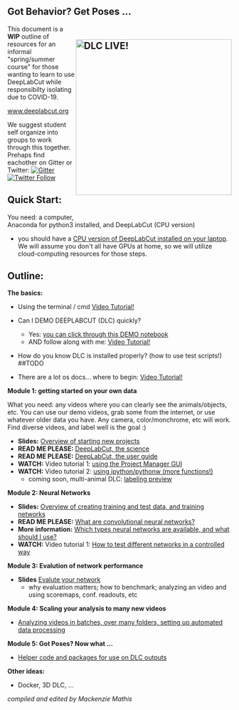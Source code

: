 ## Got Behavior? Get Poses ...  <img src="https://images.squarespace-cdn.com/content/v1/57f6d51c9f74566f55ecf271/1572296495650-Y4ZTJ2XP2Z9XF1AD74VW/ke17ZwdGBToddI8pDm48kMulEJPOrz9Y8HeI7oJuXxR7gQa3H78H3Y0txjaiv_0fDoOvxcdMmMKkDsyUqMSsMWxHk725yiiHCCLfrh8O1z5QPOohDIaIeljMHgDF5CVlOqpeNLcJ80NK65_fV7S1UZiU3J6AN9rgO1lHw9nGbkYQrCLTag1XBHRgOrY8YAdXW07ycm2Trb21kYhaLJjddA/DLC_logo_blk-01.png?format=1000w" width="350" title="DLC-live" alt="DLC LIVE!" align="right" vspace = "50">

This document is a **WIP** outline of resources for an informal "spring/summer course" for those wanting to learn to use DeepLabCut while responsibilty isolating due to COVID-19.

www.deeplabcut.org 

We suggest student self organize into groups to work through this together. Prehaps find eachother on Gitter or Twitter:
[![Gitter](https://badges.gitter.im/DeepLabCut/community.svg)](https://gitter.im/DeepLabCut/community?utm_source=badge&utm_medium=badge&utm_campaign=pr-badge)
[![Twitter Follow](https://img.shields.io/twitter/follow/DeepLabCut.svg?label=DeepLabCut&style=social)](https://twitter.com/DeepLabCut)

## Quick Start:

You need: a computer, Anaconda for python3 installed, and DeepLabCut (CPU version)
- you should have a [CPU version of DeepLabCut installed on your laptop](https://github.com/AlexEMG/DeepLabCut/blob/master/conda-environments/README.md). We will assume you don't all have GPUs at home, so we will 
utilize cloud-computing resources for those steps. 

## Outline:

**The basics:**

- Using the terminal / cmd [Video Tutorial!](https://www.youtube.com/watch?v=5XgBd6rjuDQ)

- Can I DEMO DEEPLABCUT (DLC) quickly? 
    - Yes: [you can click through this DEMO notebook](https://colab.research.google.com/github/AlexEMG/DeepLabCut/blob/master/examples/COLAB_DEMO_mouse_openfield.ipynb)
    - AND follow along with me: [Video Tutorial!](https://www.youtube.com/watch?v=DRT-Cq2vdWs)
- How do you know DLC is installed properly? (how to use test scripts!) ##TODO

- There are a lot os docs... where to begin: [Video Tutorial!](https://www.youtube.com/watch?v=A9qZidI7tL8) 

**Module 1: getting started on your own data**

What you need: any videos where you can clearly see the animals/objects, etc. 
You can use our demo videos, grab some from the internet, or use whatever older data you have. Any camera, color/monchrome, etc will work.
Find diverse videos, and label well is the goal :) 
    
   - **Slides:** [Overview of starting new projects](https://github.com/DeepLabCut/DeepLabCut-Workshop-Materials/blob/master/part1-labeling.pdf)
   - **READ ME PLEASE:** [DeepLabCut, the science](rdcu.be/4Rep)
   - **READ ME PLEASE:** [DeepLabCut, the user guide](https://rdcu.be/bHpHN)
   - **WATCH:** Video tutorial 1: [using the Project Manager GUI](https://www.youtube.com/watch?v=KcXogR-p5Ak)
   - **WATCH:** Video tutorial 2: [using ipython/pythonw (more functions!)](https://www.youtube.com/watch?v=7xwOhUcIGio)
      - coming soon, multi-animal DLC: [labeling preview](https://www.youtube.com/watch?v=_qbEqNKApsI)
      
 **Module 2: Neural Networks**
 
   - **Slides:** [Overview of creating training and test data, and training networks](https://github.com/DeepLabCut/DeepLabCut-Workshop-Materials/blob/master/part2-network.pdf)
   - **READ ME PLEASE:** [What are convolutional neural networks?](https://towardsdatascience.com/a-comprehensive-guide-to-convolutional-neural-networks-the-eli5-way-3bd2b1164a53) 
   - **More information:** [Which types neural networks are available, and what should I use?](https://github.com/AlexEMG/DeepLabCut/wiki/What-neural-network-should-I-use%3F)
   - **WATCH:** Video tutorial 1: [How to test different networks in a controlled way](https://www.youtube.com/watch?v=WXCVr6xAcCA)
   
 **Module 3: Evalution of network performance**
 
   - **Slides** [Evalute your network](https://github.com/DeepLabCut/DeepLabCut-Workshop-Materials/blob/master/part3-analysis.pdf)
      - why evaluation matters; how to benchmark; analyzing an video and using scoremaps, conf. readouts, etc 
   
 **Module 4: Scaling your analysis to many new videos**
 
   - [Analyzing videos in batches, over many folders, setting up automated data processing](https://github.com/DeepLabCut/DLCutils/tree/master/SCALE_YOUR_ANALYSIS) 
   
 **Module 5: Got Poses? Now what ...**
 
   - [Helper code and packages for use on DLC outputs](https://github.com/DeepLabCut/DLCutils)


**Other ideas:**

- Docker, 3D DLC, ...

*compiled and edited by Mackenzie Mathis*
